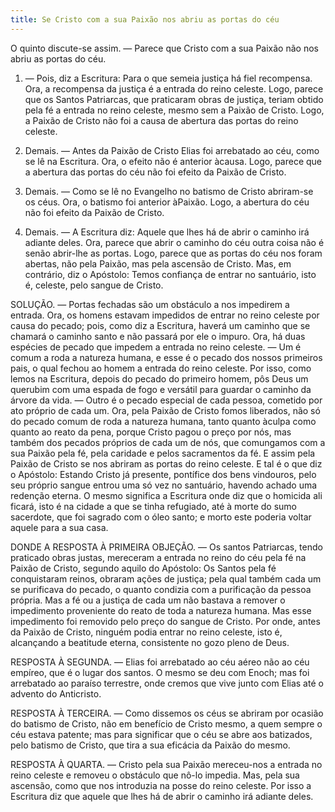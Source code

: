 ```yaml
---
title: Se Cristo com a sua Paixão nos abriu as portas do céu
---
```


O quinto discute-se assim. — Parece que Cristo com a sua Paixão não nos abriu as portas do céu.  

1. — Pois, diz a Escritura: Para o que semeia justiça há fiel recompensa. Ora, a recompensa da justiça é a entrada do reino celeste. Logo, parece que os Santos Patriarcas, que praticaram obras de justiça, teriam obtido pela fé a entrada no reino celeste, mesmo sem a Paixão de Cristo. Logo, a Paixão de Cristo não foi a causa de abertura das portas do reino celeste.  

2. Demais. — Antes da Paixão de Cristo Elias foi arrebatado ao céu, como se lê na Escritura. Ora, o efeito não é anterior àcausa. Logo, parece que a abertura das portas do céu não foi efeito da Paixão de Cristo.  

3. Demais. — Como se lê no Evangelho no batismo de Cristo abriram-se os céus. Ora, o batismo foi anterior àPaixão. Logo, a abertura do céu não foi efeito da Paixão de Cristo.  

4. Demais. — A Escritura diz: Aquele que lhes há de abrir o caminho irá adiante deles. Ora, parece que abrir o caminho do céu outra coisa não é senão abrir-lhe as portas. Logo, parece que as portas do céu nos foram abertas, não pela Paixão, mas pela ascensão de Cristo.  Mas, em contrário, diz o Apóstolo: Temos confiança de entrar no santuário, isto é, celeste, pelo sangue de Cristo.  

SOLUÇÃO. — Portas fechadas são um obstáculo a nos impedirem a entrada. Ora, os homens estavam impedidos de entrar no reino celeste por causa do pecado; pois, como diz a Escritura, haverá um caminho que se chamará o caminho santo e não passará por ele o impuro. Ora, há duas espécies de pecado que impedem a entrada no reino celeste. — Um é comum a roda a natureza humana, e esse é o pecado dos nossos primeiros pais, o qual fechou ao homem a entrada do reino celeste. Por isso, como lemos na Escritura, depois do pecado do primeiro homem, pôs Deus um querubim com uma espada de fogo e versátil para guardar o caminho da árvore da vida. — Outro é o pecado especial de cada pessoa, cometido por ato próprio de cada um.  Ora, pela Paixão de Cristo fomos liberados, não só do pecado comum de roda a natureza humana, tanto quanto àculpa como quanto ao reato da pena, porque Cristo pagou o preço por nós, mas também dos pecados próprios de cada um de nós, que comungamos com a sua Paixão pela fé, pela caridade e pelos sacramentos da fé. E assim pela Paixão de Cristo se nos abriram as portas do reino celeste. E tal é o que diz o Apóstolo: Estando Cristo já presente, pontífice dos bens vindouros, pelo seu próprio sangue entrou uma só vez no santuário, havendo achado uma redenção eterna. O mesmo significa a Escritura onde diz que o homicida ali ficará, isto é na cidade a que se tinha refugiado, até à morte do sumo sacerdote, que foi sagrado com o óleo santo; e morto este poderia voltar aquele para a sua casa.  

DONDE A RESPOSTA À PRIMEIRA OBJEÇÃO. — Os santos Patriarcas, tendo praticado obras justas, mereceram a entrada no reino do céu pela fé na Paixão de Cristo, segundo aquilo do Apóstolo: Os Santos pela fé conquistaram reinos, obraram ações de justiça; pela qual também cada um se purificava do pecado, o quanto condizia com a purificação da pessoa própria. Mas a fé ou a justiça de cada um não bastava a remover o impedimento proveniente do reato de toda a natureza humana. Mas esse impedimento foi removido pelo preço do sangue de Cristo. Por onde, antes da Paixão de Cristo, ninguém podia entrar no reino celeste, isto é, alcançando a beatitude eterna, consistente no gozo pleno de Deus.  

RESPOSTA À SEGUNDA. — Elias foi arrebatado ao céu aéreo não ao céu empíreo, que é o lugar dos santos. O mesmo se deu com Enoch; mas foi arrebatado ao paraíso terrestre, onde cremos que vive junto com Elias até o advento do Anticristo.  

RESPOSTA À TERCEIRA. — Como dissemos os céus se abriram por ocasião do batismo de Cristo, não em benefício de Cristo mesmo, a quem sempre o céu estava patente; mas para significar que o céu se abre aos batizados, pelo batismo de Cristo, que tira a sua eficácia da Paixão do mesmo.  

RESPOSTA À QUARTA. — Cristo pela sua Paixão mereceu-nos a entrada no reino celeste e removeu o obstáculo que nô-lo impedia. Mas, pela sua ascensão, como que nos introduzia na posse do reino celeste. Por isso a Escritura diz que aquele que lhes há de abrir o caminho irá adiante deles.